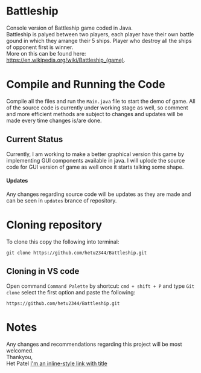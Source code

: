 # Battleship
Console version of Battleship game coded in Java.  
Battleship is palyed between two players, each player have their own battle gound in which they arrange their 5 ships. Player who destroy all the ships of opponent first is winner.  
More on this can be found here: https://en.wikipedia.org/wiki/Battleship_(game).  
# Compile and Running the Code
Compile all the files and run the `Main.java` file to start the demo of game.
All of the source code is currently under working stage as well,
so comment and more efficient methods are subject to changes and updates will be made every time changes is/are done.
## Current Status
Currently, I am working to make a better graphical version this game by implementing GUI components available in java.
I will uplode the source code for GUI version of game as well once it starts talking some shape.
#### Updates
Any changes regarding source code will be updates as they are made and can be seen in `updates` brance of repository.
# Cloning repository
To clone this copy the following into terminal:
```
git clone https://github.com/hetu2344/Battleship.git
```
## Cloning in VS code
Open command `Command Palette` by shortcut: `cmd + shift + P` and type `Git clone`
select the first option and paste the following: 
```
https://github.com/hetu2344/Battleship.git
```
# Notes
Any changes and recommendations regarding this project will be most welcomed.  
Thankyou,  
Het Patel
[I'm an inline-style link with title](https://www.google.com "Google's Homepage")
